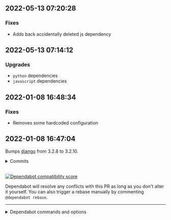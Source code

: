 
## 2022-05-13 07:20:28
### Fixes
- Adds back accidentally deleted js dependency

## 2022-05-13 07:14:12
### Upgrades
- `python` dependencies
- `javascript` dependencies

## 2022-01-08 16:48:34
### Fixes
- Removes some hardcoded configuration

## 2022-01-08 16:47:04
Bumps [django](https://github.com/django/django) from 3.2.8 to 3.2.10.
<details>
<summary>Commits</summary>
<ul>
<li><a href="https://github.com/django/django/commit/0153a63a674937e4a56d9d5e4ca2d629b011fbde"><code>0153a63</code></a> [3.2.x] Bumped version for 3.2.10 release.</li>
<li><a href="https://github.com/django/django/commit/333c65603032c377e682cdbd7388657a5463a05a"><code>333c656</code></a> [3.2.x] Fixed <a href="https://github-redirect.dependabot.com/django/django/issues/30530">#30530</a>, CVE-2021-44420 -- Fixed potential bypass of an upstream...</li>
<li><a href="https://github.com/django/django/commit/6014b812e2608eae1b0950eed8a5891cadc6ca77"><code>6014b81</code></a> [3.2.x] Refs <a href="https://github-redirect.dependabot.com/django/django/issues/33333">#33333</a> -- Fixed PickleabilityTestCase.test_annotation_with_calla...</li>
<li><a href="https://github.com/django/django/commit/cb724ef6c0fd71cd5bdbdc27c02f4da0f7e2ad08"><code>cb724ef</code></a> [3.2.x] Fixed <a href="https://github-redirect.dependabot.com/django/django/issues/33333">#33333</a> -- Fixed setUpTestData() crash with models.BinaryField o...</li>
<li><a href="https://github.com/django/django/commit/0cf2d48ba83543b16bdf390d941eb98e8d34f3bd"><code>0cf2d48</code></a> [3.2.x] Added requirements.txt to files ignored by Sphinx builds.</li>
<li><a href="https://github.com/django/django/commit/487a2da02e13858083a3fd98e31a5630736e1bb2"><code>487a2da</code></a> [3.2.x] Added stub release notes and release date for 3.2.10, 3.1.14 and 2.2.25.</li>
<li><a href="https://github.com/django/django/commit/742d6bc8dbc3868201895933e1c40c36f46462c7"><code>742d6bc</code></a> [3.2.x] Corrected signatures of QuerySet's methods.</li>
<li><a href="https://github.com/django/django/commit/99532fdadf0b2bd065b1f50b4ec14e1b0e53f8a3"><code>99532fd</code></a> [3.2.x] Corrected isort example in coding style docs.</li>
<li><a href="https://github.com/django/django/commit/31539a63f2e769cae795e3645d8daf8455ef92e7"><code>31539a6</code></a> [3.2.x] Corrected &quot;pip install&quot; call in coding style docs.</li>
<li><a href="https://github.com/django/django/commit/76a0a8a917c9eacdfcda746ac5c0cead6fffe3d9"><code>76a0a8a</code></a> [3.2.x] Configured Read The Docs to build all formats.</li>
<li>Additional commits viewable in <a href="https://github.com/django/django/compare/3.2.8...3.2.10">compare view</a></li>
</ul>
</details>
<br />


[![Dependabot compatibility score](https://dependabot-badges.githubapp.com/badges/compatibility_score?dependency-name=django&package-manager=pip&previous-version=3.2.8&new-version=3.2.10)](https://docs.github.com/en/github/managing-security-vulnerabilities/about-dependabot-security-updates#about-compatibility-scores)

Dependabot will resolve any conflicts with this PR as long as you don't alter it yourself. You can also trigger a rebase manually by commenting `@dependabot rebase`.

[//]: # (dependabot-automerge-start)
[//]: # (dependabot-automerge-end)

---

<details>
<summary>Dependabot commands and options</summary>
<br />

You can trigger Dependabot actions by commenting on this PR:
- `@dependabot rebase` will rebase this PR
- `@dependabot recreate` will recreate this PR, overwriting any edits that have been made to it
- `@dependabot merge` will merge this PR after your CI passes on it
- `@dependabot squash and merge` will squash and merge this PR after your CI passes on it
- `@dependabot cancel merge` will cancel a previously requested merge and block automerging
- `@dependabot reopen` will reopen this PR if it is closed
- `@dependabot close` will close this PR and stop Dependabot recreating it. You can achieve the same result by closing it manually
- `@dependabot ignore this major version` will close this PR and stop Dependabot creating any more for this major version (unless you reopen the PR or upgrade to it yourself)
- `@dependabot ignore this minor version` will close this PR and stop Dependabot creating any more for this minor version (unless you reopen the PR or upgrade to it yourself)
- `@dependabot ignore this dependency` will close this PR and stop Dependabot creating any more for this dependency (unless you reopen the PR or upgrade to it yourself)
- `@dependabot use these labels` will set the current labels as the default for future PRs for this repo and language
- `@dependabot use these reviewers` will set the current reviewers as the default for future PRs for this repo and language
- `@dependabot use these assignees` will set the current assignees as the default for future PRs for this repo and language
- `@dependabot use this milestone` will set the current milestone as the default for future PRs for this repo and language

You can disable automated security fix PRs for this repo from the [Security Alerts page](https://github.com/dstrants/have_done/network/alerts).

</details>
